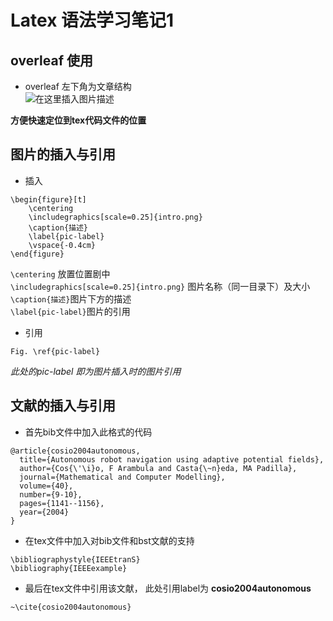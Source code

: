 # Latex 语法学习笔记1


## overleaf 使用
* overleaf 左下角为文章结构  
![在这里插入图片描述](https://img-blog.csdnimg.cn/7f8863e213eb468f999c03cdc710bf67.png?x-oss-process=image/watermark,type_ZHJvaWRzYW5zZmFsbGJhY2s,shadow_50,text_Q1NETiBAU3R1X2FydA==,size_14,color_FFFFFF,t_70,g_se,x_16#pic_center)

**方便快速定位到tex代码文件的位置**

## 图片的插入与引用
* 插入
```buildoutcfg
\begin{figure}[t]
	\centering
	\includegraphics[scale=0.25]{intro.png}
	\caption{描述}
	\label{pic-label}
	\vspace{-0.4cm}
\end{figure}
```
`\centering` 放置位置剧中  
`\includegraphics[scale=0.25]{intro.png}` 图片名称（同一目录下）及大小  
`\caption{描述}`图片下方的描述  
`\label{pic-label}`图片的引用  

* 引用 
```buildoutcfg
Fig. \ref{pic-label}
```
_此处的pic-label 即为图片插入时的图片引用_

## 文献的插入与引用
* 首先bib文件中加入此格式的代码
```buildoutcfg
@article{cosio2004autonomous,
  title={Autonomous robot navigation using adaptive potential fields},
  author={Cos{\'\i}o, F Arambula and Casta{\~n}eda, MA Padilla},
  journal={Mathematical and Computer Modelling},
  volume={40},
  number={9-10},
  pages={1141--1156},
  year={2004}
}
```
* 在tex文件中加入对bib文件和bst文献的支持
```buildoutcfg
\bibliographystyle{IEEEtranS} 
\bibliography{IEEEexample}
```
* 最后在tex文件中引用该文献， 此处引用label为 **cosio2004autonomous**
```buildoutcfg
~\cite{cosio2004autonomous}
```

